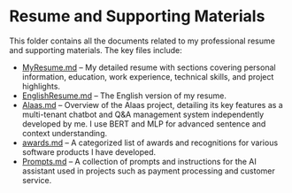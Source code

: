 # Resume and Supporting Materials 

This folder contains all the documents related to my professional resume and supporting materials. The key files include:

- [MyResume.md](https://github.com/hsctim/Resume/blob/main/MyResume.md) – My detailed resume with sections covering personal information, education, work experience, technical skills, and project highlights.
- [EnglishResume.md](https://github.com/hsctim/Resume/blob/main/EnglishResume.md) – The English version of my resume.
- [Alaas.md](https://github.com/hsctim/Resume/blob/main/Alaas.md) – Overview of the Alaas project, detailing its key features as a multi-tenant chatbot and Q&A management system independently developed by me. I use BERT and MLP for advanced sentence and context understanding.
- [awards.md](https://github.com/hsctim/Resume/blob/main/awards.md) – A categorized list of awards and recognitions for various software products I have developed.
- [Prompts.md](https://github.com/hsctim/Resume/blob/main/Prompts.md) – A collection of prompts and instructions for the AI assistant used in projects such as payment processing and customer service.


